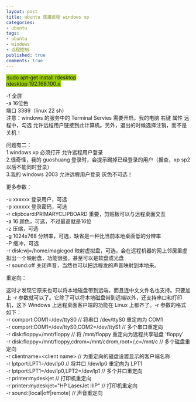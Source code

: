 ```yaml
---
layout: post
title: ubuntu 连接远程 windows xp
categories:
- ubuntu
tags:
- ubuntu
- windows
- 远程控制
published: true
comments: true
---
```

<p><span style="padding: 0pt 2px; background-color: #99cc00">sudo apt-get install rdesktop<br />
rdesktop 192.168.100.x</span></p>

<p>-f 全屏<br />
-a 16位色<br />
端口 3389（linux 22 sh）<br />
注意：windows 的服务中的 Terminal Servies 需要开启。我的电脑 右键 属性 远程中，勾选 允许远程用户链接到此计算机。另外，退出的时候选择注销，而不是关机！</p>

<p>问题有二：<br />
1.windows xp 必须打开 允许远程用户登录<br />
2.很奇怪，我的 guoshuang 登录时，会提示踢掉已经登录的用户（据查，xp sp2 以后不能同时登录）<br />
3.我的 windows 2003 允许远程用户登录 灰色不可选！</p>

<p>更多参数：</p>

<p>-u xxxxxx 登录用户，可选<br />
-p xxxxxx 登录密码，可选<br />
-r clipboard:PRIMARYCLIPBOARD 重要，剪贴板可以与远程桌面交互<br />
-a 16 颜色，可选，不过最高就是16位<br />
-z 压缩，可选<br />
-g 1024x768 分辨率，可选，缺省是一种比当前本地桌面低的分辨率<br />
-P 缓冲，可选<br />
-r disk:wj=/home/magicgod 映射虚拟盘，可选，会在远程机器的网上邻居里虚拟出一个映射盘，功能很强，甚至可以是软盘或光盘<br />
-r sound:off 关闭声音，当然也可以把远程发的声音映射到本地来。</p>

<p>重定向：</p>

<p>这时才发现它原来也可以将本地磁盘带到远端，而且连中文文件名也支持。只要加上 -r 参数就可以了。它除了可以将本地磁盘带到远端以外，还支持串口和打印机，这下 Windows 上远程桌面客户端的功能在 Linux 上都齐了。-r 参数的格式如下：<br />
-r comport:COM1=/dev/ttyS0 // 将串口 /dev/ttyS0 重定向为 COM1<br />
-r comport:COM1=/dev/ttyS0,COM2=/dev/ttyS1 // 多个串口重定向<br />
-r disk:floppy=/mnt/floppy // 将 /mnt/floppy 重定向为远程共享磁盘 'floppy'<br />
-r disk:floppy=/mnt/floppy,cdrom=/mnt/cdrom,root=/,c=/mnt/c // 多个磁盘重定向<br />
-r clientname=&lt;client name&gt; // 为重定向的磁盘设置显示的客户端名称<br />
-r lptport:LPT1=/dev/lp0 // 将并口 /dev/lp0 重定向为 LPT1<br />
-r lptport:LPT1=/dev/lp0,LPT2=/dev/lp1 // 多个并口重定向<br />
-r printer:mydeskjet // 打印机重定向<br />
-r printer:mydeskjet="HP LaserJet IIIP" // 打印机重定向<br />
-r sound:[local|off|remote] // 声音重定向</p>
